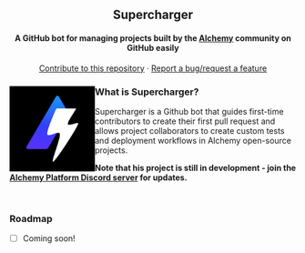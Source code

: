 <div align="center">
    <h2>Supercharger</h2>
    <h4>A GitHub bot for managing projects built by the <a href="https://alchemy.com">Alchemy</a> community on GitHub easily</h4>
    <p>
        <a href="https://github.com/cytronicoder/supercharger/pulls">Contribute to this repository</a>
        ·
        <a href="https://github.com/cytronicoder/supercharger/issues">Report a bug/request a feature</a>
    </p>
</div>

<div display="flex" align-items="center">
    <img src="assets/images/logo.png" alt="logo" width="150" height="150" align="left">
    <h3>What is Supercharger?</h3>
    <p>Supercharger is a Github bot that guides first-time contributors to create their first pull request and allows project collaborators to create custom tests and deployment workflows in Alchemy open-source projects.</p>
    <p><b>Note that his project is still in development - join the <a href="https://discord.gg/RbZtCrzWKY">Alchemy Platform Discord server</a> for updates.</b></p>
</div>

<br />

<h3>Roadmap</h3>

- [ ] Coming soon!
